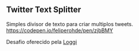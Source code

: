 ## Twitter Text Splitter

Simples divisor de texto para criar multiplos tweets.
https://codepen.io/feliperohde/pen/zjbBMY

Desafio oferecido pela [Loggi](https://www.loggi.com/)
